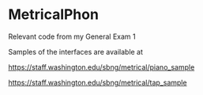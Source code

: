 # MetricalPhon
Relevant code from my General Exam 1

Samples of the interfaces are available at

https://staff.washington.edu/sbng/metrical/piano_sample

https://staff.washington.edu/sbng/metrical/tap_sample

